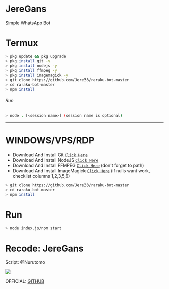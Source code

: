 # JereGans
Simple WhatsApp Bot

# Termux
```bash
> pkg update && pkg upgrade
> pkg install git -y
> pkg install nodejs -y
> pkg install ffmpeg -y
> pkg install imagemagick -y
> git clone https://github.com/Jere33/raraku-bot-master
> cd raraku-bot-master
> npm install
```
###### Run
```bash
> node . [<session name>] (session name is optional)
```

---------

# WINDOWS/VPS/RDP
* Download And Install Git [`Click Here`](https://git-scm.com/downloads) <br>
* Download And Install NodeJS [`Click Here`](https://nodejs.org/en/download) <br>
* Download And Install FFMPEG [`Click Here`](https://ffmpeg.org/download.html) (don't forget to path) 
* Download And Install ImageMagick [`Click Here`](https://imagemagick.org/script/download.php) (if nulis want work,  checklist columns 1,2,3,5,6) 
```bash
> git clone https://github.com/Jere33/raraku-bot-master
> cd raraku-bot-master
> npm install
```
# Run
```bash
> node index.js/npm start
```

# Recode: JereGans
Script: @Nurutomo

<img src="https://raw.githubusercontent.com/TheDudeThatCode/TheDudeThatCode/master/Assets/Mario_Gameplay.gif"/>

</p>

</p>

OFFICIAL: [GITHUB](https://github.com/Jere33)
